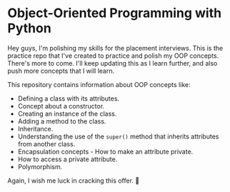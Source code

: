 # Object-Oriented Programming with Python
Hey guys, I'm polishing my skills for the placement interviews. This is the practice repo that I've created to practice and polish my OOP concepts.\
There's more to come. I'll keep updating this as I learn further, and also push more concepts that I will learn.

This repository contains information about OOP concepts like:
- Defining a class with its attributes.
- Concept about a constructor.
- Creating an instance of the class.
- Adding a method to the class.
- Inheritance.
- Understanding the use of the `super()` method that inherits attributes from another class.
- Encapsulation concepts - How to make an attribute private.
- How to access a private attribute.
- Polymorphism.

Again, I wish me luck in cracking this offer. 🙏

